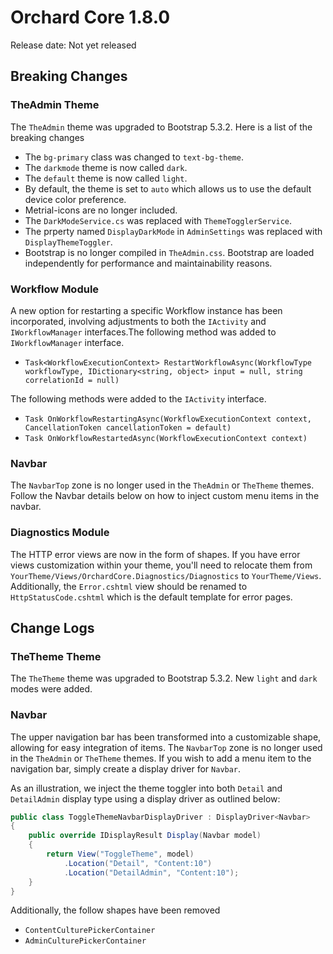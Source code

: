 # Orchard Core 1.8.0

Release date: Not yet released

## Breaking Changes

### TheAdmin Theme

The `TheAdmin` theme was upgraded to Bootstrap 5.3.2. Here is a list of the breaking changes

 - The `bg-primary` class was changed to `text-bg-theme`.
 - The `darkmode` theme is now called `dark`.
 - The `default` theme is now called `light`.
 - By default, the theme is set to `auto` which allows us to use the default device color preference.
 - Metrial-icons are no longer included.
 - The `DarkModeService.cs` was replaced with `ThemeTogglerService`.
 - The prperty named `DisplayDarkMode` in `AdminSettings` was replaced with `DisplayThemeToggler`.
 - Bootstrap is no longer compiled in `TheAdmin.css`. Bootstrap are loaded independently for performance and maintainability reasons.

### Workflow Module

A new option for restarting a specific Workflow instance has been incorporated, involving adjustments to both the `IActivity` and `IWorkflowManager` interfaces.The following method was added to `IWorkflowManager` interface.

 - `Task<WorkflowExecutionContext> RestartWorkflowAsync(WorkflowType workflowType, IDictionary<string, object> input = null, string correlationId = null)`
 
 The following methods were added to the `IActivity` interface.

 - `Task OnWorkflowRestartingAsync(WorkflowExecutionContext context, CancellationToken cancellationToken = default)`
 - `Task OnWorkflowRestartedAsync(WorkflowExecutionContext context)`

 ### Navbar

 The `NavbarTop` zone is no longer used in the `TheAdmin` or `TheTheme` themes. Follow the Navbar details below on how to inject custom menu items in the navbar.

### Diagnostics Module

The HTTP error views are now in the form of shapes. If you have error views customization within your theme, you'll need to relocate them from `YourTheme/Views/OrchardCore.Diagnostics/Diagnostics` to `YourTheme/Views`. Additionally, the `Error.cshtml` view should be renamed to `HttpStatusCode.cshtml` which is the default template for error pages.


## Change Logs

### TheTheme Theme

The `TheTheme` theme was upgraded to Bootstrap 5.3.2. New `light` and `dark` modes were added.

### Navbar

The upper navigation bar has been transformed into a customizable shape, allowing for easy integration of items. The `NavbarTop` zone is no longer used in the `TheAdmin` or `TheTheme` themes. If you wish to add a menu item to the navigation bar, simply create a display driver for `Navbar`. 

As an illustration, we inject the theme toggler into both `Detail` and `DetailAdmin` display type using a display driver as outlined below:

```csharp
public class ToggleThemeNavbarDisplayDriver : DisplayDriver<Navbar>
{
    public override IDisplayResult Display(Navbar model)
    {
        return View("ToggleTheme", model)
            .Location("Detail", "Content:10")
            .Location("DetailAdmin", "Content:10");
    }
}
```

 Additionally, the follow shapes have been removed
 - `ContentCulturePickerContainer`
 - `AdminCulturePickerContainer`

